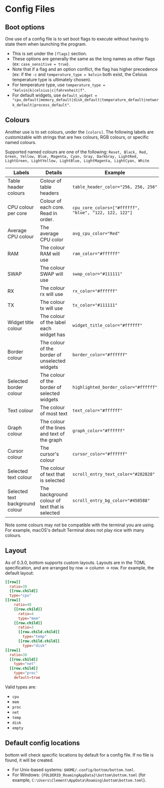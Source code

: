 # Config Files

## Boot options

One use of a config file is to set boot flags to execute without having to state them when launching the program.

- This is set under the `[flags]` section.
- These options are generally the same as the long names as other flags (ex: `case_sensitive = true`).
- Note that if a flag and an option conflict, the flag has higher precedence (ex: if the `-c` and `temperature_type = kelvin` both exist, the Celsius temperature type is ultimately chosen).
- For temperature type, use `temperature_type = "kelvin|k|celsius|c|fahrenheit|f"`.
- For default widgets, use `default_widget = "cpu_default|memory_default|disk_default|temperature_default|network_default|process_default"`.

## Colours

Another use is to set colours, under the `[colors]`. The following labels are customizable with strings that are hex colours, RGB colours, or specific named colours.

Supported named colours are one of the following: `Reset, Black, Red, Green, Yellow, Blue, Magenta, Cyan, Gray, DarkGray, LightRed, LightGreen, LightYellow, LightBlue, LightMagenta, LightCyan, White`

| Labels                          | Details                                        | Example                                                |
| ------------------------------- | ---------------------------------------------- | ------------------------------------------------------ |
| Table header colours            | Colour of table headers                        | `table_header_color="256, 256, 256"`                   |
| CPU colour per core             | Colour of each core. Read in order.            | `cpu_core_colors=["#ffffff", "blue", "122, 122, 122"]` |
| Average CPU colour              | The average CPU color                          | `avg_cpu_color="Red"`                                  |
| RAM                             | The colour RAM will use                        | `ram_color="#ffffff"`                                  |
| SWAP                            | The colour SWAP will use                       | `swap_color="#111111"`                                 |
| RX                              | The colour rx will use                         | `rx_color="#ffffff"`                                   |
| TX                              | The colour tx will use                         | `tx_color="#111111"`                                   |
| Widget title colour             | The colour of the label each widget has        | `widget_title_color="#ffffff"`                         |
| Border colour                   | The colour of the border of unselected widgets | `border_color="#ffffff"`                               |
| Selected border colour          | The colour of the border of selected widgets   | `highlighted_border_color="#ffffff"`                   |
| Text colour                     | The colour of most text                        | `text_color="#ffffff"`                                 |
| Graph colour                    | The colour of the lines and text of the graph  | `graph_color="#ffffff"`                                |
| Cursor colour                   | The cursor's colour                            | `cursor_color="#ffffff"`                               |
| Selected text colour            | The colour of text that is selected            | `scroll_entry_text_color="#282828"`                    |
| Selected text background colour | The background colour of text that is selected | `scroll_entry_bg_color="#458588"`                      |

Note some colours may not be compatible with the terminal you are using. For example, macOS's default Terminal does not play nice with many colours.

## Layout

As of 0.3.0, bottom supports custom layouts. Layouts are in the TOML specification, and are arranged by row -> column -> row. For example, the default layout:

```toml
[[row]]
  ratio=30
  [[row.child]]
  type="cpu"
[[row]]
    ratio=40
    [[row.child]]
      ratio=4
      type="mem"
    [[row.child]]
      ratio=3
      [[row.child.child]]
        type="temp"
      [[row.child.child]]
        type="disk"
[[row]]
  ratio=30
  [[row.child]]
    type="net"
  [[row.child]]
    type="proc"
    default=true
```

Valid types are:

- `cpu`
- `mem`
- `proc`
- `net`
- `temp`
- `disk`
- `empty`

## Default config locations

bottom will check specific locations by default for a config file. If no file is found, it will be created.

- For Unix-based systems: `$HOME/.config/bottom/bottom.toml`.
- For Windows: `{FOLDERID_RoamingAppData}\bottom\bottom.toml` (for example, `C:\Users\Clement\AppData\Roaming\bottom\bottom.toml`).
